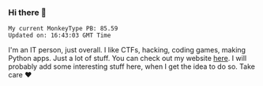 ### Hi there 👋
<!-- PB START -->
```
My current MonkeyType PB: 85.59
Updated on: 16:43:03 GMT Time
```
<!-- PB END -->
I'm an IT person, just overall. I like CTFs, hacking, coding games, making Python apps. Just a lot of stuff.
You can check out my website [here](https://skill3472.github.io/).
I will probably add some interesting stuff here, when I get the idea to do so. Take care ❤️
